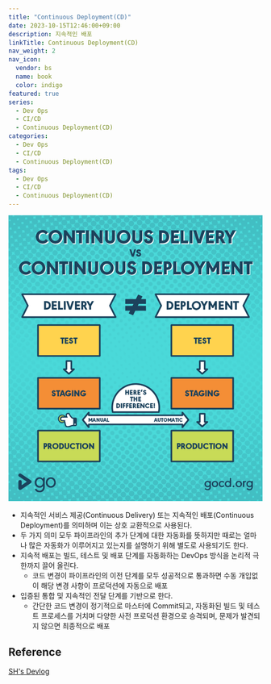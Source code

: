 ```yaml
---
title: "Continuous Deployment(CD)"
date: 2023-10-15T12:46:00+09:00
description: 지속적인 배포
linkTitle: Continuous Deployment(CD)
nav_weight: 2
nav_icon:
  vendor: bs
  name: book
  color: indigo
featured: true
series:
  - Dev Ops
  - CI/CD
  - Continuous Deployment(CD)
categories:
  - Dev Ops
  - CI/CD
  - Continuous Deployment(CD)
tags:
  - Dev Ops
  - CI/CD
  - Continuous Deployment(CD)
---
```


![CD](cd.png?width=512px#center)

- 지속적인 서비스 제공(Continuous Delivery) 또는 지속적인 배포(Continuous Deployment)를 의미하며 이는 상호 교환적으로 사용된다.
- 두 가지 의미 모두 파이프라인의 추가 단계에 대한 자동화를 뜻하지만 때로는 얼마나 많은 자동화가 이루어지고 있는지를 설명하기 위해 별도로 사용되기도 한다.
- 지속적 배포는 빌드, 테스트 및 배포 단계를 자동화하는 DevOps 방식을 논리적 극한까지 끌어 올린다.
  - 코드 변경이 파이프라인의 이전 단계를 모두 성공적으로 통과하면 수동 개입없이 해당 변경 사항이 프로덕션에 자동으로 배포
- 입증된 통합 및 지속적인 전달 단계를 기반으로 한다.
  - 간단한 코드 변경이 정기적으로 마스터에 Commit되고, 자동화된 빌드 및 테스트 프로세스를 거치며 다양한 사전 프로덕션 환경으로 승격되며, 문제가 발견되지 않으면 최종적으로 배포

## Reference

[SH's Devlog](https://seosh817.tistory.com/104)
